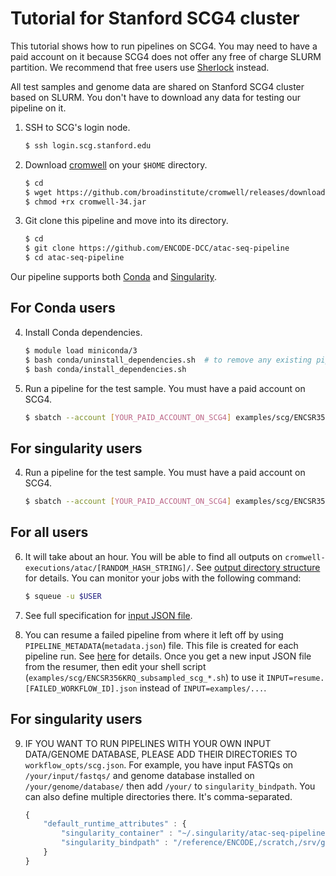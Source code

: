 # Tutorial for Stanford SCG4 cluster


This tutorial shows how to run pipelines on SCG4. You may need to have a paid account on it because SCG4 does not offer any free of charge SLURM partition. We recommend that free users use [Sherlock](tutorial_sherlock.md) instead.

All test samples and genome data are shared on Stanford SCG4 cluster based on SLURM. You don't have to download any data for testing our pipeline on it.

1. SSH to SCG's login node.
    ```bash
    $ ssh login.scg.stanford.edu
    ```
2. Download [cromwell](https://github.com/broadinstitute/cromwell) on your `$HOME` directory.
    ```bash
    $ cd 
    $ wget https://github.com/broadinstitute/cromwell/releases/download/34/cromwell-34.jar
    $ chmod +rx cromwell-34.jar
    ```

3. Git clone this pipeline and move into its directory.
    ```bash
    $ cd
    $ git clone https://github.com/ENCODE-DCC/atac-seq-pipeline
    $ cd atac-seq-pipeline
    ```

Our pipeline supports both [Conda](https://conda.io/docs/) and [Singularity](https://singularity.lbl.gov/).

## For Conda users

4. Install Conda dependencies.
    ```bash
    $ module load miniconda/3
    $ bash conda/uninstall_dependencies.sh  # to remove any existing pipeline env
    $ bash conda/install_dependencies.sh
    ```

5. Run a pipeline for the test sample. You must have a paid account on SCG4.
    ```bash
    $ sbatch --account [YOUR_PAID_ACCOUNT_ON_SCG4] examples/scg/ENCSR356KRQ_subsampled_scg_conda.sh
    ```

## For singularity users

4. Run a pipeline for the test sample. You must have a paid account on SCG4.
    ```bash
    $ sbatch --account [YOUR_PAID_ACCOUNT_ON_SCG4] examples/scg/ENCSR356KRQ_subsampled_scg_singularity.sh
    ```

## For all users

6. It will take about an hour. You will be able to find all outputs on `cromwell-executions/atac/[RANDOM_HASH_STRING]/`. See [output directory structure](output.md) for details. You can monitor your jobs with the following command:
    ```bash
    $ squeue -u $USER
    ```

7. See full specification for [input JSON file](input.md).

8. You can resume a failed pipeline from where it left off by using `PIPELINE_METADATA`(`metadata.json`) file. This file is created for each pipeline run. See [here](../utils/resumer/README.md) for details. Once you get a new input JSON file from the resumer, then edit your shell script (`examples/scg/ENCSR356KRQ_subsampled_scg_*.sh`) to use it `INPUT=resume.[FAILED_WORKFLOW_ID].json` instead of `INPUT=examples/...`.

## For singularity users

9. IF YOU WANT TO RUN PIPELINES WITH YOUR OWN INPUT DATA/GENOME DATABASE, PLEASE ADD THEIR DIRECTORIES TO `workflow_opts/scg.json`. For example, you have input FASTQs on `/your/input/fastqs/` and genome database installed on `/your/genome/database/` then add `/your/` to `singularity_bindpath`. You can also define multiple directories there. It's comma-separated.
    ```javascript
    {
        "default_runtime_attributes" : {
            "singularity_container" : "~/.singularity/atac-seq-pipeline-v1.1.7.2.simg",
            "singularity_bindpath" : "/reference/ENCODE,/scratch,/srv/gsfs0,YOUR_OWN_DATA_DIR1,YOUR_OWN_DATA_DIR1,..."
        }
    }
    ```
